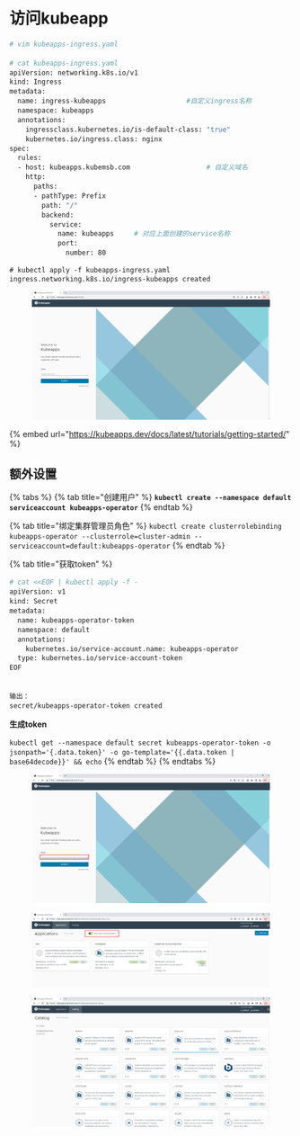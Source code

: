 # 访问kubeapp

```bash
# vim kubeapps-ingress.yaml

# cat kubeapps-ingress.yaml
apiVersion: networking.k8s.io/v1
kind: Ingress
metadata:
  name: ingress-kubeapps                    #自定义ingress名称
  namespace: kubeapps
  annotations:
    ingressclass.kubernetes.io/is-default-class: "true"
    kubernetes.io/ingress.class: nginx
spec:
  rules:
  - host: kubeapps.kubemsb.com                   # 自定义域名
    http:
      paths:
      - pathType: Prefix
        path: "/"
        backend:
          service:
            name: kubeapps     # 对应上面创建的service名称
            port:
              number: 80
```

```
# kubectl apply -f kubeapps-ingress.yaml
ingress.networking.k8s.io/ingress-kubeapps created
```

<figure><img src="../../.gitbook/assets/image-20220731003937933.png" alt=""><figcaption></figcaption></figure>

{% embed url="https://kubeapps.dev/docs/latest/tutorials/getting-started/" %}

## 额外设置

{% tabs %}
{% tab title="创建用户" %}
**`kubectl create --namespace default serviceaccount kubeapps-operator`**
{% endtab %}

{% tab title="绑定集群管理员角色" %}
`kubectl create clusterrolebinding kubeapps-operator --clusterrole=cluster-admin --serviceaccount=default:kubeapps-operator`
{% endtab %}

{% tab title="获取token" %}
```bash
# cat <<EOF | kubectl apply -f -
apiVersion: v1
kind: Secret
metadata:
  name: kubeapps-operator-token
  namespace: default
  annotations:
    kubernetes.io/service-account.name: kubeapps-operator
  type: kubernetes.io/service-account-token
EOF


输出：
secret/kubeapps-operator-token created
```

**生成token**

`kubectl get --namespace default secret kubeapps-operator-token -o jsonpath='{.data.token}' -o go-template='{{.data.token | base64decode}}' && echo`
{% endtab %}
{% endtabs %}

<figure><img src="../../.gitbook/assets/image-20220731005426854.png" alt=""><figcaption></figcaption></figure>

<figure><img src="../../.gitbook/assets/image-20220731005818965.png" alt=""><figcaption></figcaption></figure>

<figure><img src="../../.gitbook/assets/image-20220731005916797.png" alt=""><figcaption></figcaption></figure>
